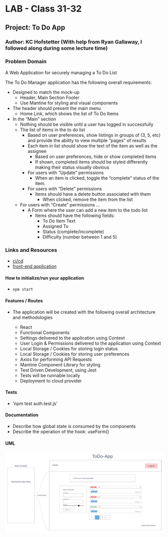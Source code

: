 # LAB - Class 31-32

## Project: To Do App

### Author: KC Hofstetter (With help from Ryan Gallaway, I followed along during some lecture time)

### Problem Domain

A Web Application for securely managing a To Do List

The To Do Manager application has the following overall requirements:

- Designed to match the mock-up
  - Header, Main Section Footer
  - Use Mantine for styling and visual components
- The header should present the main menu
  - Home Link, which shows the list of To Do Items
- In the “Main” section
  - Nothing should be visible until a user has logged in successfully
  - The list of items in the to do list
    - Based on user preferences, show listings in groups of (3, 5, etc) and provide the ability to view multiple “pages” of results
    - Each item in list should show the text of the item as well as the assignee
      - Based on user preferences, hide or show completed items
      - If shown, completed items should be styled differently making their status visually obvious
    - For users with “Update” permissions
      - When an item is clicked, toggle the “complete” status of the item.
    - For users with “Delete” permissions
      - Items should have a delete button associated with them
        - When clicked, remove the item from the list
  - For users with “Create” permissions …
    - A Form where the user can add a new item to the todo list
      - Items should have the following fields:
        - To Do Item Text
        - Assigned To
        - Status (complete/incomplete)
        - Difficulty (number between 1 and 5)

### Links and Resources

- [ci/cd](https://github.com/khofstetter94/todo-app/pull/9)
- [front-end application](https://animated-medovik-9e9e48.netlify.app/)

#### How to initialize/run your application

- `npm start`

#### Features / Routes

- The application will be created with the following overall architecture and methodologies

  - React
  - Functional Components
  - Settings delivered to the application using Context
  - User Login & Permissions delivered to the application using Context
  - Local Storage / Cookies for storing login status
  - Local Storage / Cookies for storing user preferences
  - Axios for performing API Requests
  - Mantine Component Library for styling
  - Test Driven Development, using Jest
  - Tests will be runnable locally
  - Deployment to cloud provider

#### Tests

- 'npm test auth.test.js'

#### Documentation

- Describe how global state is consumed by the components
- Describe the operation of the hook: useForm()

#### UML

![UML](./img/whiteboard.png)
